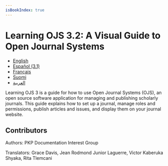 ```yaml
---
isBookIndex: true
---
```


# Learning OJS 3.2: A Visual Guide to Open Journal Systems

* [English](./en)
* [Español (3.1)](3.1/es)
* [Français](./fr)
* [Suomi](./fi)
* [العربية](./ar)

Learning OJS 3 is a guide for how to use Open Journal Systems (OJS), an open source software application for managing and publishing scholarly journals. This guide explains how to set up a journal, manage roles and permissions, publish articles and issues, and display them on your journal website.

## Contributors

Authors: PKP Documentation Interest Group

Translators: Grace Davis, Jean Rodmond Junior Laguerre, Victor Kaberuka Shyaka, Rita Tlemcani
